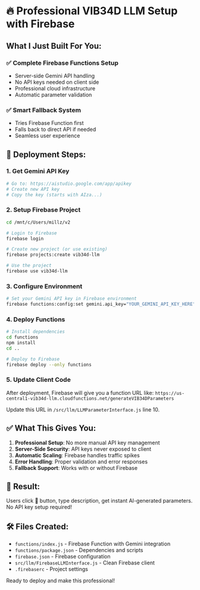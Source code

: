 # 🔥 Professional VIB34D LLM Setup with Firebase

## What I Just Built For You:

### ✅ **Complete Firebase Functions Setup**
- Server-side Gemini API handling
- No API keys needed on client side
- Professional cloud infrastructure
- Automatic parameter validation

### ✅ **Smart Fallback System**
- Tries Firebase Function first
- Falls back to direct API if needed
- Seamless user experience

## 🚀 Deployment Steps:

### 1. **Get Gemini API Key**
```bash
# Go to: https://aistudio.google.com/app/apikey
# Create new API key
# Copy the key (starts with AIza...)
```

### 2. **Setup Firebase Project**
```bash
cd /mnt/c/Users/millz/v2

# Login to Firebase
firebase login

# Create new project (or use existing)
firebase projects:create vib34d-llm

# Use the project
firebase use vib34d-llm
```

### 3. **Configure Environment**
```bash
# Set your Gemini API key in Firebase environment
firebase functions:config:set gemini.api_key="YOUR_GEMINI_API_KEY_HERE"
```

### 4. **Deploy Functions**
```bash
# Install dependencies
cd functions
npm install
cd ..

# Deploy to Firebase
firebase deploy --only functions
```

### 5. **Update Client Code**
After deployment, Firebase will give you a function URL like:
`https://us-central1-vib34d-llm.cloudfunctions.net/generateVIB34DParameters`

Update this URL in `/src/llm/LLMParameterInterface.js` line 10.

## ✅ **What This Gives You:**

1. **Professional Setup**: No more manual API key management
2. **Server-Side Security**: API keys never exposed to client
3. **Automatic Scaling**: Firebase handles traffic spikes
4. **Error Handling**: Proper validation and error responses
5. **Fallback Support**: Works with or without Firebase

## 🎯 **Result:**
Users click 🤖 button, type description, get instant AI-generated parameters. No API key setup required!

## 🛠 **Files Created:**
- `functions/index.js` - Firebase Function with Gemini integration
- `functions/package.json` - Dependencies and scripts
- `firebase.json` - Firebase configuration
- `src/llm/FirebaseLLMInterface.js` - Clean Firebase client
- `.firebaserc` - Project settings

Ready to deploy and make this professional!